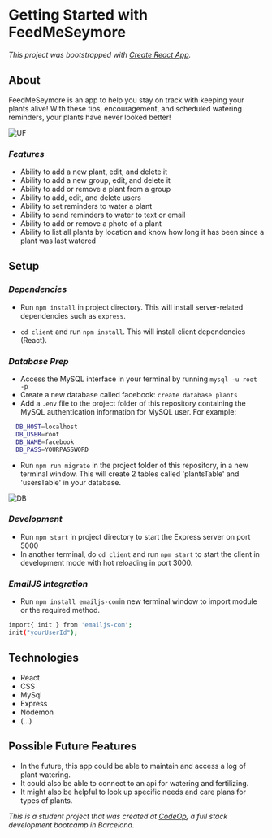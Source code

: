 # Getting Started with FeedMeSeymore

_This project was bootstrapped with [Create React App](https://github.com/facebook/create-react-app)._

## About

FeedMeSeymore is an app to help you stay on track with keeping your plants alive! With these tips, encouragement, and scheduled watering reminders, your plants have never looked better!

![UF](photos/UFPhoto.png)

### _Features_

- Ability to add a new plant, edit, and delete it
- Ability to add a new group, edit, and delete it
- Ability to add or remove a plant from a group
- Ability to add, edit, and delete users
- Ability to set reminders to water a plant
- Ability to send reminders to water to text or email
- Ability to add or remove a photo of a plant
- Ability to list all plants by location and know how long it has been since a plant was last watered

## Setup

### _Dependencies_

- Run `npm install` in project directory. This will install server-related dependencies such as `express`.

- `cd client` and run `npm install`. This will install client dependencies (React).

### _Database Prep_

- Access the MySQL interface in your terminal by running `mysql -u root -p`
- Create a new database called facebook: `create database plants`
- Add a `.env` file to the project folder of this repository containing the MySQL authentication information for MySQL user. For example:

```bash
  DB_HOST=localhost
  DB_USER=root
  DB_NAME=facebook
  DB_PASS=YOURPASSWORD
```

- Run `npm run migrate` in the project folder of this repository, in a new terminal window. This will create 2 tables called 'plantsTable' and 'usersTable' in your database.

![DB](photos/DBPhoto.png)

### _Development_

- Run `npm start` in project directory to start the Express server on port 5000
- In another terminal, do `cd client` and run `npm start` to start the client in development mode with hot reloading in port 3000.

### _EmailJS Integration_

- Run `npm install emailjs-com`in new terminal window to import module or the required method.

```bash
import{ init } from 'emailjs-com';
init("yourUserId");
```

## Technologies

- React
- CSS
- MySql
- Express
- Nodemon
- (...)

## Possible Future Features

- In the future, this app could be able to maintain and access a log of plant watering.
- It could also be able to connect to an api for watering and fertilizing.
- It might also be helpful to look up specific needs and care plans for types of plants.

_This is a student project that was created at [CodeOp](http://codeop.tech), a full stack development bootcamp in Barcelona._

